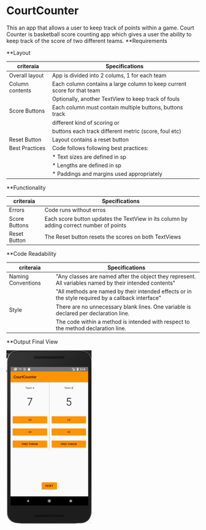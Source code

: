 # CourtCounter
This an app that allows a user to keep track of points within a game. 
Court Counter is basketball score counting app which gives a user the ability to keep track of the score of two different teams.
**Requirements

**Layout

criteraia  | Specifications
---------- | ---------------
Overall layout | App is divided into 2 colums, 1 for each team
Column contents | Each column contains a large column to keep current score for that team
                | Optionally, another TextView to keep track of fouls
Score Buttons   | Each column must contain multiple buttons, buttons track 
                | different kind of scoring or
                | buttons each track different metric (score, foul etc)
Reset Button    | Layout contains a reset button
Best Practices  | Code follows following best practices:
                | * Text sizes are defined in sp  
                | * Lengths are defined in sp
                | * Paddings and margins used appropriately

**Functionality

criteraia  | Specifications
---------- | ---------------
Errors          | Code runs without erros
Score Buttons   | Each score button updates the TextView in its column by adding correct number of points              
Reset Button    | The Reset button resets the scores on both TextViews

**Code Readability

criteraia  | Specifications
---------- | ---------------
Naming Conventions | "Any classes are named after the object they represent. All variables named by their intended contents"
                   | "All methods are named by their intended effects or in the style required by a callback interface"
Style              | There are no unnecessary blank lines. One variable is declared per declaration line.
                   | The code within a method is intended with respect to the method declaration line.
        
**Output
Final View

![Score Counter app](/images/scorekeeper.png)
